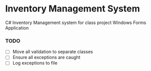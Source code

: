# Inventory Management System
C# Inventory Management system for class project
Windows Forms Application


### TODO
- [ ] Move all validation to separate classes
- [ ] Ensure all exceptions are caught
- [ ] Log exceptions to file
